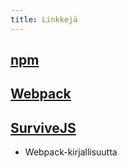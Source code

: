 ```yaml
---
title: Linkkejä
---
```


## [npm](https://www.npmjs.com/)
## [Webpack](https://webpack.js.org/)
## [SurviveJS](https://survivejs.com/)
* Webpack-kirjallisuutta
